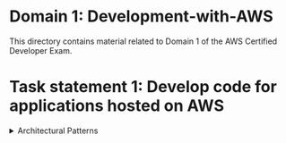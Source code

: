 # Domain 1: Development-with-AWS

This directory contains material related to Domain 1 of the AWS Certified Developer Exam.

# Task statement 1: Develop code for applications hosted on AWS

<details><summary>Architectural Patterns</summary>

## Event-Driven Architecture

To be written

## Microservices Architecture

To be written

## Monolithic Architecture

To be written

## Choreography Architecture

To be written

## Orchestration Architecture

To be written

## Fanout Architecture

To be written

</details>

